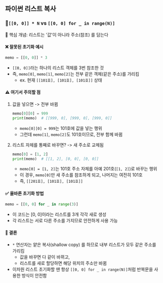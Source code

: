 ## 파이썬 리스트 복사
### 🔹`[[0, 0]] * N` vs `[[0, 0] for _ in range(N)]`

📌 핵심 개념: 리스트는 '값'이 아니라 주소(참조) 를 담는다

#### ❌ 잘못된 초기화 예시
```python
memo = [[0, 0]] * 3
```
- `[[0, 0]]`라는 하나의 리스트 객체를 3번 참조한 것
- 즉, `memo[0]`, `memo[1]`, `memo[2]`는 전부 같은 객체(같은 주소)를 가리킴
  - ex. 현재 `[[101호], [101호], [101호]]` 상태

#### ⚠️ 여기서 주의할 점
1. 값을 넣으면 -> 전부 바뀜
    ```python
    memo[0][0] = 999
    print(memo)  # [[999, 0], [999, 0], [999, 0]]
    ```
    - `memo[0][0] = 999`는 101호에 값을 넣는 행위
    - 그런데 `memo[1]`, `memo[2]`도 101호이므로, 전부 함께 바뀜

2. 리스트 자체를 통째로 바꾸면? -> 새 주소로 교체됨
    ```python
    memo[0] = [1, 2]
    print(memo)  # [[1, 2], [0, 0], [0, 0]]
    ```
    - `memo[0] = [1, 2]`는 101호 주소 자체를 아예 201호(`[1, 2]`)로 바꾸는 행위
    - 이 경우, `memo[0]`만 새 주소를 참조하게 되고, 나머지는 여전히 101호
    - 즉, `[[201호], [101호], [101호]]`

#### ✅ 올바른 초기화 방법
```python
memo = [[0, 0] for _ in range(3)]
```
- 이 코드는 [0, 0]이라는 리스트를 3개 각각 새로 생성
- 각 리스트는 서로 다른 주소를 가지므로 안전하게 사용 가능

#### 💬 결론
- `*` 연산자는 얕은 복사(shallow copy) 를 하므로 내부 리스트가 모두 같은 주소를 가리킴
  - 값을 바꾸면 다 같이 바뀌고,
  - 리스트를 새로 할당하면 해당 위치의 주소만 바뀜
- 이차원 리스트 초기화할 땐 항상 `[[0, 0] for _ in range(N)]`처럼 반복문을 사용한 방식이 안전함

